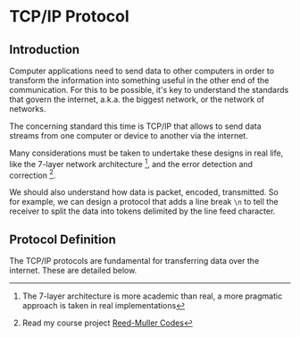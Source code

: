 # TCP/IP Protocol

## Introduction

Computer applications need to send data to other computers in order to transform
the information into something useful in the other end of the communication. For
this to be possible, it's key to understand the standards that govern the
internet, a.k.a. the biggest network, or the network of networks.

The concerning standard this time is TCP/IP that allows to send data streams
from one computer or device to another via the internet.

Many considerations must be taken to undertake these designs in real life, like
the 7-layer network architecture [^1], and the error detection and
correction [^2].

We should also understand how data is packet, encoded, transmitted. So for 
example, we can design a protocol that adds a line break `\n` to tell the 
receiver to split the data into tokens delimited by the line feed character.

[^1]: The 7-layer architecture is more academic than real, a more pragmatic approach is taken in real implementations

[^2]: Read my course project [Reed-Muller Codes](https://dev.mathsoftware.engineer/cp-unah-mm544-reed-muller-codes) 

## Protocol Definition

The TCP/IP protocols are fundamental for transferring data over the internet. 
These are detailed below. 
